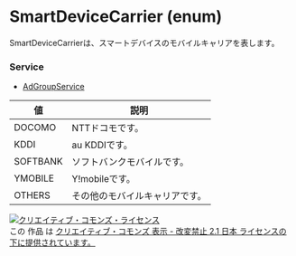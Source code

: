 # SmartDeviceCarrier (enum)
SmartDeviceCarrierは、スマートデバイスのモバイルキャリアを表します。

### Service
+ [AdGroupService](../services/AdGroupService.md)

| 値 | 説明 | 
|---|---|
| DOCOMO| NTTドコモです。 |
| KDDI| au KDDIです。 |
| SOFTBANK| ソフトバンクモバイルです。 |
| YMOBILE| Y!mobileです。 |
| OTHERS| その他のモバイルキャリアです。 |

<a rel="license" href="http://creativecommons.org/licenses/by-nd/2.1/jp/"><img alt="クリエイティブ・コモンズ・ライセンス" style="border-width:0" src="https://i.creativecommons.org/l/by-nd/2.1/jp/88x31.png" /></a><br />この 作品 は <a rel="license" href="http://creativecommons.org/licenses/by-nd/2.1/jp/">クリエイティブ・コモンズ 表示 - 改変禁止 2.1 日本 ライセンスの下に提供されています。</a>
